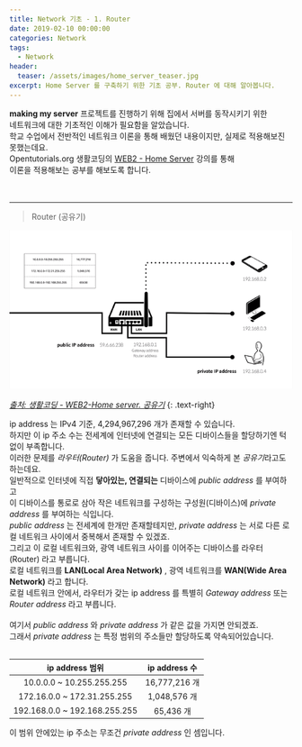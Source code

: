 ```yaml
---
title: Network 기초 - 1. Router
date: 2019-02-10 00:00:00
categories: Network
tags:
  - Network
header:
  teaser: /assets/images/home_server_teaser.jpg
excerpt: Home Server 를 구축하기 위한 기초 공부. Router 에 대해 알아봅니다.
---
```


**making my server** 프로젝트를 진행하기 위해 집에서 서버를 동작시키기 위한<br>
네트워크에 대한 기초적인 이해가 필요함을 알았습니다.<br>
학교 수업에서 전반적인 네트워크 이론을 통해 배웠던 내용이지만, 실제로 적용해보진 못했는데요.<br>
Opentutorials.org 생활코딩의 [WEB2 - Home Server](https://opentutorials.org/course/3265) 강의를 통해<br>
이론을 적용해보는 공부를 해보도록 합니다.<br>
<br>
<br>
<hr>

> Router (공유기)

![Local Area Network with Router](/assets/images/local_network.png)

<cite>[출처: 생활코딩 - WEB2-Home server. 공유기](https://opentutorials.org/course/3265/20033)</cite>
{: .text-right}

ip address 는 IPv4 기준, 4,294,967,296 개가 존재할 수 있습니다.<br>
하지만 이 ip 주소 수는 전세계에 인터넷에 연결되는 모든 디바이스들을 할당하기엔 턱없이 부족합니다.<br>
이러한 문제를 *라우터(Router)* 가 도움을 줍니다. 주변에서 익숙하게 본 *공유기*라고도 하는데요.<br>
일반적으로 인터넷에 직접 **닿아있는, 연결되는** 디바이스에 *public address* 를 부여하고 <br>
이 디바이스를 통로로 삼아 작은 네트워크를 구성하는 구성원(디바이스)에 *private address* 를 부여하는 식입니다.<br>
*public address* 는 전세계에 한개만 존재할테지만, *private address* 는 서로 다른 로컬 네트워크 사이에서 중복해서 존재할 수 있겠죠.<br>
그리고 이 로컬 네트워크와, 광역 네트워크 사이를 이어주는 디바이스를 라우터(Router) 라고 부릅니다.<br>
로컬 네트워크를 **LAN(Local Area Network)** , 광역 네트워크를 **WAN(Wide Area Network)** 라고 합니다.<br>
로컬 네트워크 안에서, 라우터가 갖는 ip address 를 특별히 *Gateway address* 또는 *Router address* 라고 부릅니다.<br>
<br>
여기서 *public address* 와 *private address* 가 같은 값을 가지면 안되겠죠.<br>
그래서 *private address* 는 특정 범위의 주소들만 할당하도록 약속되어있습니다.<br>
<br>

|**ip address 범위**|**ip address 수**|
|:--:|:--:|
|10.0.0.0 ~ 10.255.255.255|16,777,216 개|
|172.16.0.0 ~ 172.31.255.255|1,048,576 개|
|192.168.0.0 ~ 192.168.255.255|65,436 개|

이 범위 안에있는 ip 주소는 무조건 *private address* 인 셈입니다.<br>
<br>
<br>